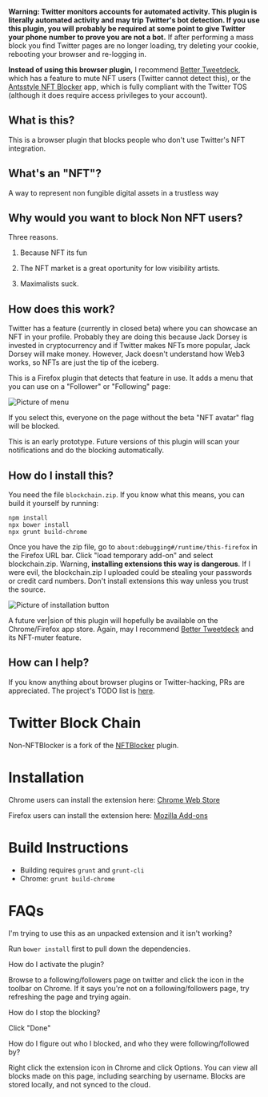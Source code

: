 **Warning: Twitter monitors accounts for automated activity. This plugin is literally automated activity and may trip Twitter's bot detection. If you use this plugin, you will probably be required at some point to give Twitter your phone number to prove you are not a bot.** If after performing a mass block you find Twitter pages are no longer loading, try deleting your cookie, rebooting your browser and re-logging in.

**Instead of using this browser plugin,** I recommend [Better Tweetdeck](https://better.tw/), which has a feature to mute NFT users (Twitter cannot detect this), or the [Antsstyle NFT Blocker](https://antsstyle.com/nftcryptoblocker/) app, which is fully compliant with the Twitter TOS (although it does require access privileges to your account).

## What is this?

This is a browser plugin that blocks people who don't use Twitter's NFT integration.

## What's an "NFT"?

A way to represent non fungible digital assets in a trustless way

## Why would you want to block Non NFT users?

Three reasons.

1. Because NFT its fun

2. The NFT market is a great oportunity for low visibility artists.

3. Maximalists suck.

## How does this work?

Twitter has a feature (currently in closed beta) where you can showcase an NFT in your profile. Probably they are doing this because Jack Dorsey is invested in cryptocurrency and if Twitter makes NFTs more popular, Jack Dorsey will make money. However, Jack doesn't understand how Web3 works, so NFTs are just the tip of the iceberg.

This is a Firefox plugin that detects that feature in use. It adds a menu that you can use on a "Follower" or "Following" page:

![Picture of menu](howto.png)

If you select this, everyone on the page without the beta "NFT avatar" flag will be blocked.

This is an early prototype. Future versions of this plugin will scan your notifications and do the blocking automatically.

## How do I install this?

You need the file `blockchain.zip`. If you know what this means, you can build it yourself by running:

	npm install
	npx bower install
	npx grunt build-chrome

Once you have the zip file, go to `about:debugging#/runtime/this-firefox` in the Firefox URL bar. Click "load temporary add-on" and select blockchain.zip. Warning, **installing extensions this way is dangerous**. If I were evil, the blockchain.zip I uploaded could be stealing your passwords or credit card numbers. Don't install extensions this way unless you trust the source.

![Picture of installation button](install.png)

A future ver|sion of this plugin will hopefully be available on the Chrome/Firefox app store. Again, may I recommend [Better Tweetdeck](https://better.tw/) and its NFT-muter feature.

## How can I help?

If you know anything about browser plugins or Twitter-hacking, PRs are appreciated. The project's TODO list is [here](PLAN.md).

# Twitter Block Chain

Non-NFTBlocker is a fork of the [NFTBlocker](https://github.com/mcclure/NFTBlocker) plugin.

# Installation

Chrome users can install the extension here: [Chrome Web Store](https://chrome.google.com/webstore/detail/twitter-block-chain/dkkfampndkdnjffkleokegfnibnnjfah?hl=en)

Firefox users can install the extension here: [Mozilla Add-ons](https://addons.mozilla.org/en-US/firefox/addon/twitter-block-chain/)

# Build Instructions

* Building requires `grunt` and `grunt-cli`
* Chrome: `grunt build-chrome`

# FAQs 

I'm trying to use this as an unpacked extension and it isn't working?

Run `bower install` first to pull down the dependencies.

How do I activate the plugin?

Browse to a following/followers page on twitter and click the icon in the 
toolbar on Chrome. If it says you're not on a following/followers page, try 
refreshing the page and trying again.

How do I stop the blocking?

Click "Done"

How do I figure out who I blocked, and who they were following/followed by?

Right click the extension icon in Chrome and click Options. You can view all 
blocks made on this page, including searching by username. Blocks are stored 
locally, and not synced to the cloud.

